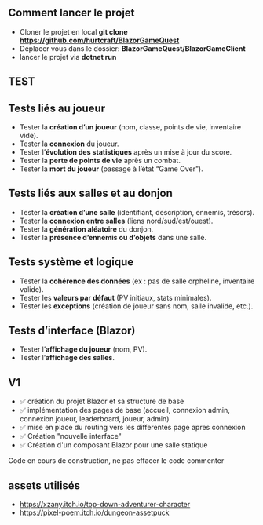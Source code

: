 ## Comment lancer le projet

- Cloner le projet en local **git clone https://github.com/hurtcraft/BlazorGameQuest**
- Déplacer vous dans le dossier: **BlazorGameQuest/BlazorGameClient**
- lancer le projet via **dotnet run**



## TEST
## Tests liés au joueur
-  Tester la **création d’un joueur** (nom, classe, points de vie, inventaire vide).  
-  Tester la **connexion** du joueur.  
-  Tester l’**évolution des statistiques** après un mise à jour du score.  
-  Tester la **perte de points de vie** après un combat.  
-  Tester la **mort du joueur** (passage à l’état “Game Over”).    

## Tests liés aux salles et au donjon
-  Tester la **création d’une salle** (identifiant, description, ennemis, trésors).  
-  Tester la **connexion entre salles** (liens nord/sud/est/ouest).  
-  Tester la **génération aléatoire** du donjon.    
-  Tester la **présence d’ennemis ou d’objets** dans une salle.  

## Tests système et logique
-  Tester la **cohérence des données** (ex : pas de salle orpheline, inventaire valide).  
-  Tester les **valeurs par défaut** (PV initiaux, stats minimales).  
-  Tester les **exceptions** (création de joueur sans nom, salle invalide, etc.).  

## Tests d’interface (Blazor)
-  Tester l’**affichage du joueur** (nom, PV).  
-  Tester l’**affichage des salles**.  

## V1
- ✅ création du projet Blazor et sa structure de base 
- ✅ implémentation des pages de base (accueil, connexion admin, connexion joueur, leaderboard, joueur, admin)
- ✅ mise en place du routing vers les differentes page apres connexion 
- ✅ Création "nouvelle interface"
- ✅ Création d'un composant Blazor pour une salle statique

Code en cours de construction, ne pas effacer le code commenter


## assets utilisés
- https://xzany.itch.io/top-down-adventurer-character
- https://pixel-poem.itch.io/dungeon-assetpuck